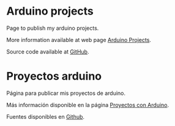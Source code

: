 # Arduino projects

Page to publish my arduino projects.

More information available at web page [Arduino Projects](https://arduino.proyectos.de/index.html).

Source code available at [GitHub](https://github.com/MMunozMarquez/arduino/).

# Proyectos arduino

Página para publicar mis proyectos de arduino.

Más información disponible en la página [Proyectos con Arduino](https://arduino.proyectos.de/indice.html).

Fuentes disponibles en [Github](https://github.com/MMunozMarquez/arduino/).


